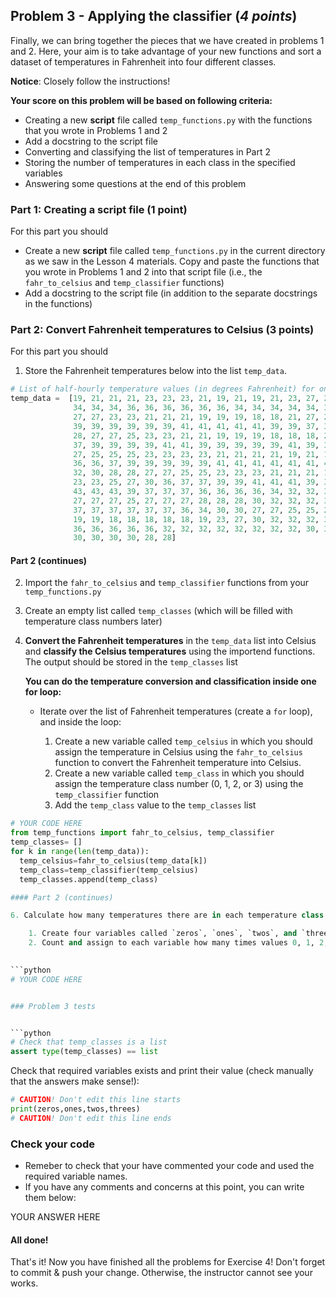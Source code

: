 ## Problem 3 - Applying the classifier (*4 points*)

Finally, we can bring together the pieces that we have created in problems 1 and 2. Here, your aim is to take
advantage of your new functions and sort a dataset of temperatures in Fahrenheit into four different classes.

**Notice**: Closely follow the instructions! 

**Your score on this problem will be based on following criteria:**

- Creating a new **script** file called `temp_functions.py` with the functions that you wrote in Problems 1 and 2
- Add a docstring to the script file
- Converting and classifying the list of temperatures in Part 2
- Storing the number of temperatures in each class in the specified variables
- Answering some questions at the end of this problem

### Part 1: Creating a script file (1 point)

For this part you should

- Create a new **script** file called `temp_functions.py` in the current directory as we saw in the Lesson 4 materials. Copy and paste the functions that you wrote in Problems 1 and 2 into that script file (i.e., the `fahr_to_celsius` and `temp_classifier` functions)
- Add a docstring to the script file (in addition to the separate docstrings in the functions)

### Part 2: Convert Fahrenheit temperatures to Celsius (3 points)

For this part you should

1. Store the Fahrenheit temperatures below into the list `temp_data`.


```python
# List of half-hourly temperature values (in degrees Fahrenheit) for one week
temp_data =  [19, 21, 21, 21, 23, 23, 23, 21, 19, 21, 19, 21, 23, 27, 27, 28, 30, 30, 32, 32, 32, 32, 
              34, 34, 34, 36, 36, 36, 36, 36, 36, 34, 34, 34, 34, 34, 34, 32, 30, 30, 30, 28, 28, 27,
              27, 27, 23, 23, 21, 21, 21, 19, 19, 19, 18, 18, 21, 27, 28, 30, 32, 34, 36, 37, 37, 37, 
              39, 39, 39, 39, 39, 39, 41, 41, 41, 41, 41, 39, 39, 37, 37, 36, 36, 34, 34, 32, 30, 30,
              28, 27, 27, 25, 23, 23, 21, 21, 19, 19, 19, 18, 18, 18, 21, 25, 27, 28, 34, 34, 41, 37, 
              37, 39, 39, 39, 39, 41, 41, 39, 39, 39, 39, 39, 41, 39, 39, 39, 37, 36, 34, 32, 28, 28,
              27, 25, 25, 25, 23, 23, 23, 23, 21, 21, 21, 21, 19, 21, 19, 21, 21, 19, 21, 27, 28, 32,
              36, 36, 37, 39, 39, 39, 39, 39, 41, 41, 41, 41, 41, 41, 41, 41, 41, 39, 37, 36, 36, 34,
              32, 30, 28, 28, 27, 27, 25, 25, 23, 23, 23, 21, 21, 21, 19, 19, 19, 19, 19, 19, 21, 23,
              23, 23, 25, 27, 30, 36, 37, 37, 39, 39, 41, 41, 41, 39, 39, 41, 43, 43, 43, 43, 43, 43,
              43, 43, 43, 39, 37, 37, 37, 36, 36, 36, 36, 34, 32, 32, 32, 32, 30, 30, 28, 28, 28, 27,
              27, 27, 27, 25, 27, 27, 27, 28, 28, 28, 30, 32, 32, 32, 34, 34, 36, 36, 36, 37, 37, 37,
              37, 37, 37, 37, 37, 37, 36, 34, 30, 30, 27, 27, 25, 25, 23, 21, 21, 21, 21, 19, 19, 19,
              19, 19, 18, 18, 18, 18, 18, 19, 23, 27, 30, 32, 32, 32, 32, 32, 32, 34, 34, 34, 34, 34,
              36, 36, 36, 36, 36, 32, 32, 32, 32, 32, 32, 32, 32, 30, 30, 30, 30, 30, 30, 30, 30, 30,
              30, 30, 30, 30, 28, 28]
```

#### Part 2 (continues)

2. Import the `fahr_to_celsius` and `temp_classifier` functions from your `temp_functions.py` 
3. Create an empty list called `temp_classes` (which will be filled with temperature class numbers later)
4. **Convert the Fahrenheit temperatures** in the `temp_data` list into Celsius and **classify the Celsius temperatures** using the importend functions. The output should be stored in the `temp_classes` list
 
   **You can do the temperature conversion and classification inside one for loop:**

    - Iterate over the list of Fahrenheit temperatures (create a `for` loop), and inside the loop:

        1. Create a new variable called `temp_celsius` in which you should assign the temperature in Celsius using the `fahr_to_celsius` function to convert the Fahrenheit temperature into Celsius.
        2. Create a new variable called `temp_class` in which you should assign the temperature class number (0, 1, 2, or 3) using the `temp_classifier` function
        3. Add the `temp_class` value to the `temp_classes` list


```python
# YOUR CODE HERE
from temp_functions import fahr_to_celsius, temp_classifier
temp_classes= []
for k in range(len(temp_data)):
  temp_celsius=fahr_to_celsius(temp_data[k])
  temp_class=temp_classifier(temp_celsius)
  temp_classes.append(temp_class)

#### Part 2 (continues)

6. Calculate how many temperatures there are in each temperature class:

    1. Create four variables called `zeros`, `ones`, `twos`, and `threes` 
    2. Count and assign to each variable how many times values 0, 1, 2, and 3 are present in the `temp_classes` list and print out the results below. In other words, assign the value of how many time `0` is in the list to the variable `zeros`, and so on. 
  

```python
# YOUR CODE HERE


### Problem 3 tests


```python
# Check that temp_classes is a list
assert type(temp_classes) == list
```

Check that required variables exists and print their value (check manually that the answers make sense!):

```python
# CAUTION! Don't edit this line starts
print(zeros,ones,twos,threes)
# CAUTION! Don't edit this line ends
```

### Check your code
 
- Remeber to check that your have commented your code and used the required variable names. 
- If you have any comments and concerns at this point, you can write them below:

YOUR ANSWER HERE

#### All done!

That's it! Now you have finished all the problems for Exercise 4! 
Don't forget to commit & push your change. Otherwise, the instructor cannot see your works.
